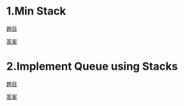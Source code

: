 # 1.Min Stack
[題目](https://leetcode.com/problems/min-stack/)

[答案](https://github.com/blakeli119/blakeli1109/blob/master/Leetcode/155_Min%20Stack_06170222.py)

# 2.Implement Queue using Stacks
[題目](https://leetcode.com/problems/implement-queue-using-stacks/)

[答案](https://github.com/blakeli119/blakeli1109/blob/master/Leetcode/232_Implement%20Queue%20using%20Stacks_06170222.py)
